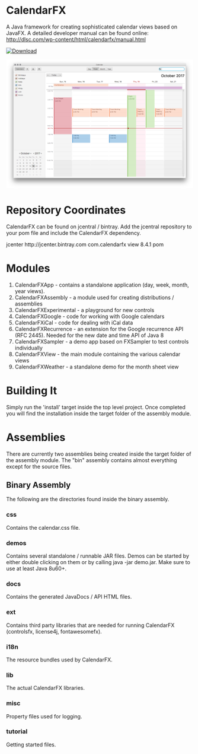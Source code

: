 # CalendarFX
A Java framework for creating sophisticated calendar views based on JavaFX. A detailed developer manual can be found online: http://dlsc.com/wp-content/html/calendarfx/manual.html

[ ![Download](https://api.bintray.com/packages/dlsc-oss/repository/CalendarFX/images/download.svg) ](https://bintray.com/dlsc-oss/repository/CalendarFX/_latestVersion)

![alt text](screenshot.png "Screenshot")

# Repository Coordinates
CalendarFX can be found on jcentral / bintray. Add the jcentral repository to your pom file and include the CalendarFX dependency.

<repositories>
	<repository>
		<id>jcenter</id>
		<url>http://jcenter.bintray.com</url>
	</repository>
</repositories>
    
<dependencies>
	<dependency>
  		<groupId>com.calendarfx</groupId>
  		<artifactId>view</artifactId>
  		<version>8.4.1</version>
  		<type>pom</type>
	</dependency>
</dependencies>

# Modules

1. CalendarFXApp - contains a standalone application (day, week, month, year views).
2. CalendarFXAssembly - a module used for creating distributions / assemblies
3. CalendarFXExperimental - a playground for new controls
4. CalendarFXGoogle - code for working with Google calendars
5. CalendarFXiCal - code for dealing with iCal data
6. CalendarFXRecurrence - an extension for the Google recurrence API (RFC 2445). Needed for the new date and time API of Java 8
7. CalendarFXSampler - a demo app based on FXSampler to test controls individually
8. CalendarFXView - the main module containing the various calendar views
9. CalendarFXWeather - a standalone demo for the month sheet view

# Building It
Simply run the 'install' target inside the top level project. Once completed you will find the installation inside the target folder of the assembly module.

# Assemblies

There are currently two assemblies being created inside the target folder of the assembly module.
The "bin" assembly contains almost everything except for the source files.

## Binary Assembly

The following are the directories found inside the binary assembly.

### css

Contains the calendar.css file.

### demos

Contains several standalone / runnable JAR files. Demos can be started by either double clicking on them or by calling java -jar demo.jar. Make sure to use at least Java 8u60+.
   
### docs

Contains the generated JavaDocs / API HTML files.
   
### ext

Contains third party libraries that are needed for running CalendarFX (controlsfx, license4j, fontawesomefx).

### i18n

The resource bundles used by CalendarFX.
	
### lib

The actual CalendarFX libraries.
	
### misc

Property files used for logging.
	
### tutorial

Getting started files.
